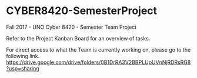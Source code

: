 # CYBER8420-SemesterProject
Fall 2017 - UNO Cyber 8420 - Semester Team Project

Refer to the Project Kanban Board for an overview of tasks.

For direct access to what the Team is currently working on, please go to the following link.
  https://drive.google.com/drive/folders/0B1DrRA3V2BBPLUpUVnNjRDRsRG8?usp=sharing
  
